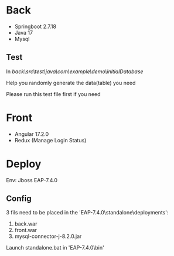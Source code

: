 # Back
- Springboot 2.7.18
- Java 17
- Mysql

## Test
In *back\src\test\java\com\example\demo\initialDatabase*

Help you randomly generate the data(table) you need

Please run this test file first if you need

# Front
- Angular 17.2.0
- Redux (Manage Login Status)

# Deploy
Env: Jboss EAP-7.4.0

## Config
3 fils need to be placed in the 'EAP-7.4.0\standalone\deployments':
1. back.war
2. front.war
3. mysql-connector-j-8.2.0.jar

Launch standalone.bat in 'EAP-7.4.0\bin'
